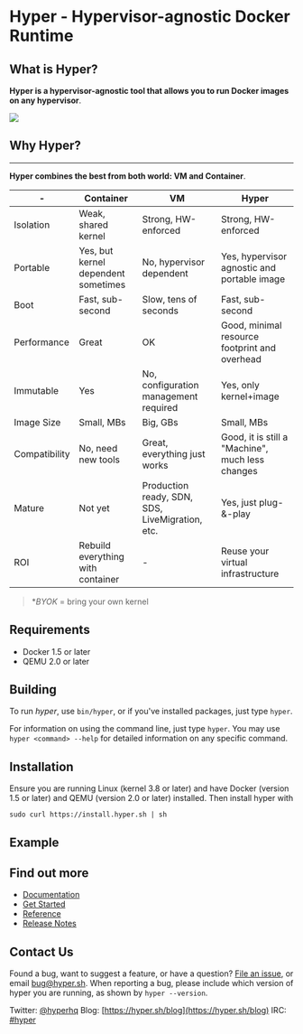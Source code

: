 
Hyper - Hypervisor-agnostic Docker Runtime
====

## What is Hyper?

**Hyper is a hypervisor-agnostic tool that allows you to run Docker images on any hypervisor**.

![](https://trello-attachments.s3.amazonaws.com/5551c49246960a31feab3d35/696x332/cf0bd3c0f795c5dc53dde2c5cb51d6ba/hyper_cli.png)

## Why Hyper?
-----------

**Hyper combines the best from both world: VM and Container**.

| -  | Container | VM | Hyper | 
|---|---|---|---|
| Isolation | Weak, shared kernel | Strong, HW-enforced  | Strong, HW-enforced  |
| Portable  | Yes, but kernel dependent sometimes | No, hypervisor dependent | Yes, hypervisor agnostic and portable image |
| Boot  | Fast, sub-second  | Slow, tens of seconds  | Fast, sub-second  |
| Performance  | Great | OK| Good, minimal resource footprint and overhead |
| Immutable | Yes  | No, configuration management required | Yes, only kernel+image  | 
| Image Size| Small, MBs  | Big, GBs  | Small, MBs  |
| Compatibility | No, need new tools | Great, everything just works  | Good, it is still a "Machine", much less changes  |
| Mature   | Not yet  | Production ready, SDN, SDS, LiveMigration, etc.  | Yes, just plug-&-play|
| ROI| Rebuild everything with container  | - | Reuse your virtual infrastructure  |

> **BYOK* = bring your own kernel

Requirements
------------

- Docker 1.5 or later
- QEMU 2.0 or later

Building
---------


To run *hyper*, use `bin/hyper`, or if you've installed packages, just type `hyper`.

For information on using the command line, just type `hyper`. You may use
`hyper <command> --help` for detailed information on any specific command.

## Installation

Ensure you are running Linux (kernel 3.8 or later) and have Docker
(version 1.5 or later) and QEMU (version 2.0 or later) installed. Then install hyper with

    sudo curl https://install.hyper.sh | sh

## Example

## Find out more

 * [Documentation](https://docs.hyper.sh)
 * [Get Started](https://docs.hyper.sh/get_started/index.html)
 * [Reference](https://docs.hyper.sh/reference/index.html)
 * [Release Notes](https://docs.hyper.sh/release_notes/latest.html)

## Contact Us

Found a bug, want to suggest a feature, or have a question?
[File an issue](https://github.com/hyperhq/hyper/issues), or email [bug@hyper.sh](bug@hyper.sh). When reporting a bug, please include which version of
hyper you are running, as shown by `hyper --version`.

Twitter: [@hyperhq](https://twitter.com/hyper_sh)
Blog: [https://hyper.sh/blog](https://hyper.sh/blog)
IRC: [#hyper](https://botbot.me/freenode/hyper/)

